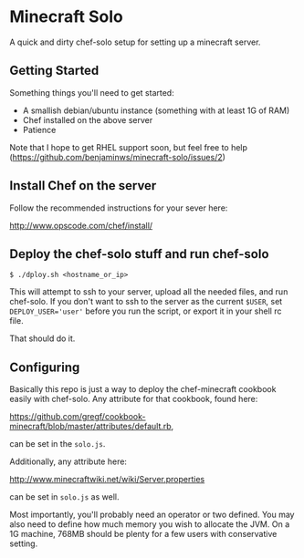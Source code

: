 Minecraft Solo
==============

A quick and dirty chef-solo setup for setting up a minecraft server.

Getting Started
---------------

Something things you'll need to get started:

  * A smallish debian/ubuntu instance (something with at least 1G of RAM)
  * Chef installed on the above server
  * Patience

Note that I hope to get RHEL support soon, but feel free to help
(https://github.com/benjaminws/minecraft-solo/issues/2)

Install Chef on the server
--------------------------

Follow the recommended instructions for your sever here:

http://www.opscode.com/chef/install/

Deploy the chef-solo stuff and run chef-solo
---------------------------------------------

    $ ./dploy.sh <hostname_or_ip>

This will attempt to ssh to your server, upload all the needed files, and run
chef-solo. If you don't want to ssh to the server as the current `$USER`, set
`DEPLOY_USER='user'` before you run the script, or export it in your shell rc file.

That should do it.

Configuring
-----------

Basically this repo is just a way to deploy the chef-minecraft cookbook easily with
chef-solo. Any attribute for that cookbook, found here:

https://github.com/gregf/cookbook-minecraft/blob/master/attributes/default.rb,

can be set in the `solo.js`.

Additionally, any attribute here:

http://www.minecraftwiki.net/wiki/Server.properties

can be set in `solo.js` as well.

Most importantly, you'll probably need an operator or two defined. You
may also need to define how much memory you wish to allocate the JVM. On a 1G
machine, 768MB should be plenty for a few users with conservative setting.
